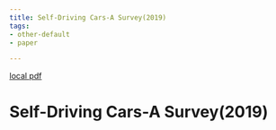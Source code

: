```yaml
---
title: Self-Driving Cars-A Survey(2019)
tags:
- other-default
- paper

---
```


[local pdf](../../../pdfs/2019-Self-Driving%20Cars-A%20Survey.pdf)

# Self-Driving Cars-A Survey(2019)
